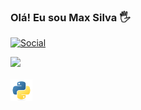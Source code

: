 ### Olá! Eu sou Max Silva 🖐️ 
[![Social](https://img.shields.io/badge/LinkedIn-0077B5?style=for-the-badge&logo=linkedin&logoColor=white)](https://www.linkedin.com/in/xsilvamax/)


<picture>
  <source
    srcset="https://github-readme-stats.vercel.app/api?username=1CoderMax&show_icons=true&theme=black"
    media="(prefers-color-scheme: dark)"
  />
  <source
    srcset="https://github-readme-stats.vercel.app/api?username=1CoderMax&show_icons=true"
    media="(prefers-color-scheme: dark ), (prefers-color-scheme: dark)"
  />
  <img src="https://github-readme-stats.vercel.app/api?username=1CoderMax&show_icons=true" />
</picture>

<div style="display: inline_block"><br>
  <img align="center" alt="Marcos-HTML" height="35" width="35" src="https://raw.githubusercontent.com/devicons/devicon/master/icons/python/python-original.svg">

</div>
